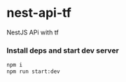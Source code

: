 # nest-api-tf
NestJS APi with tf

### Install deps and start dev server
```sh
npm i
npm run start:dev
```
